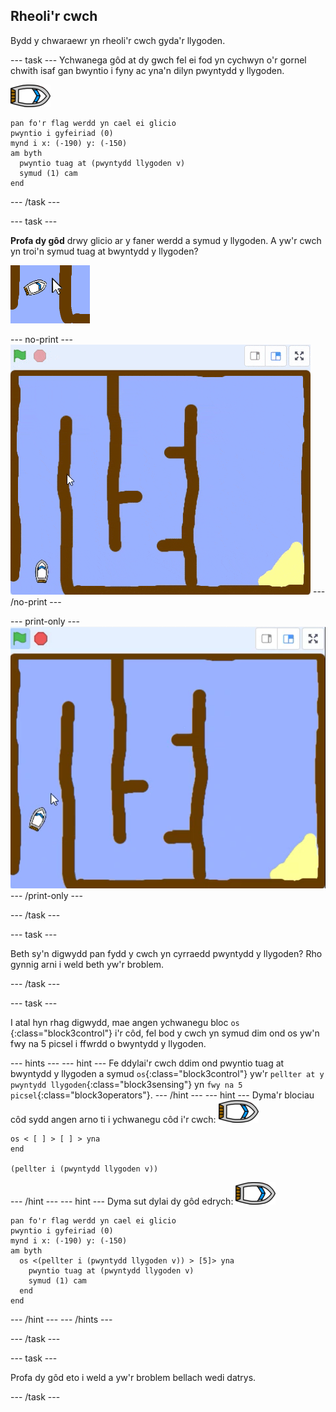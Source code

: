 ## Rheoli'r cwch

Bydd y chwaraewr yn rheoli'r cwch gyda'r llygoden.

\--- task \--- Ychwanega gôd at dy gwch fel ei fod yn cychwyn o'r gornel chwith isaf gan bwyntio i fyny ac yna'n dilyn pwyntydd y llygoden.

![corlun-cwch](images/boat_resize.png)

```blocks3
pan fo'r flag werdd yn cael ei glicio
pwyntio i gyfeiriad (0)
mynd i x: (-190) y: (-150)
am byth 
  pwyntio tuag at (pwyntydd llygoden v)
  symud (1) cam
end
```

\--- /task \---

\--- task \---

**Profa dy gôd** drwy glicio ar y faner werdd a symud y llygoden. A yw'r cwch yn troi'n symud tuag at bwyntydd y llygoden?

![sgrinlun](images/boat-mouse.png)

\--- no-print \--- ![screenshot](images/boat-pointer-test-anim.gif) \--- /no-print \---

\--- print-only \--- ![screenshot](images/boat-pointer-test-anim.png) \--- /print-only \---

\--- /task \---

\--- task \---

Beth sy'n digwydd pan fydd y cwch yn cyrraedd pwyntydd y llygoden? Rho gynnig arni i weld beth yw'r broblem.

\--- /task \---

\--- task \---

I atal hyn rhag digwydd, mae angen ychwanegu bloc `os `{:class="block3control"} i'r côd, fel bod y cwch yn symud dim ond os yw'n fwy na 5 picsel i ffwrdd o bwyntydd y llygoden.

\--- hints \--- \--- hint \--- Fe ddylai'r cwch ddim ond pwyntio tuag at bwyntydd y llygoden a symud `os`{:class="block3control"} yw'r `pellter at y pwyntydd llygoden`{:class="block3sensing"} yn `fwy na 5 picsel`{:class="block3operators"}. \--- /hint \--- \--- hint \--- Dyma'r blociau côd sydd angen arno ti i ychwanegu côd i'r cwch: ![corlun-cwch](images/boat_resize.png)

```blocks3
os < [ ] > [ ] > yna
end

(pellter i (pwyntydd llygoden v))
```

\--- /hint \--- \--- hint \--- Dyma sut dylai dy gôd edrych: ![corlun-cwch](images/boat_resize.png)

```blocks3
pan fo'r flag werdd yn cael ei glicio
pwyntio i gyfeiriad (0)
mynd i x: (-190) y: (-150)
am byth 
  os <(pellter i (pwyntydd llygoden v)) > [5]> yna 
    pwyntio tuag at (pwyntydd llygoden v)
    symud (1) cam
  end
end
```

\--- /hint \--- \--- /hints \---

\--- /task \---

\--- task \---

Profa dy gôd eto i weld a yw'r broblem bellach wedi datrys.

\--- /task \---